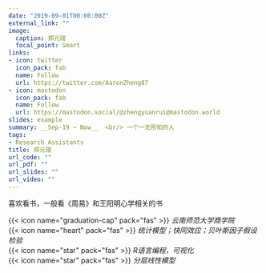 ```yaml
---
date: "2019-09-01T00:00:00Z"
external_link: ""
image:
  caption: 郑元瑞
  focal_point: Smart
links:
- icon: twitter
  icon_pack: fab
  name: Follow
  url: https://twitter.com/AaronZheng87
- icon: mastodon
  icon_pack: fab
  name: Follow
  url: https://mastodon.social/@zhengyuanrui@mastodon.world
slides: example
summary: __Sep-19 ~ Now__  <br/> 一个一无所知的人
tags:
- Research Assistants
title: 郑元瑞
url_code: ""
url_pdf: ""
url_slides: ""
url_video: ""
---
```

喜欢看书，一般看《周易》和王阳明心学相关的书

{{< icon name="graduation-cap" pack="fas" >}} _云南师范大学商学院_  
{{< icon name="heart" pack="fas" >}} _统计模型；快同效应；贝叶斯因子假设检验_  
{{< icon name="star" pack="fas" >}} _R语言编程，可视化_  
{{< icon name="star" pack="fas" >}} _分层线性模型_  



